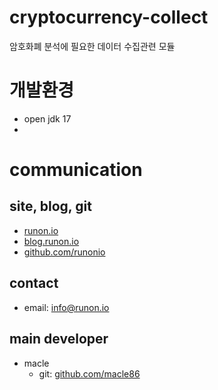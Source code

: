 # cryptocurrency-collect

암호화폐 분석에 필요한 데이터 수집관련 모듈

# 개발환경
- open jdk 17
- 
# communication
## site, blog, git
- [runon.io](https://runon.io)
- [blog.runon.io](https://blog.runon.io)
- [github.com/runonio](https://github.com/runonio)

## contact
- email: info@runon.io

## main developer
- macle
    - git: [github.com/macle86](https://github.com/macle86)